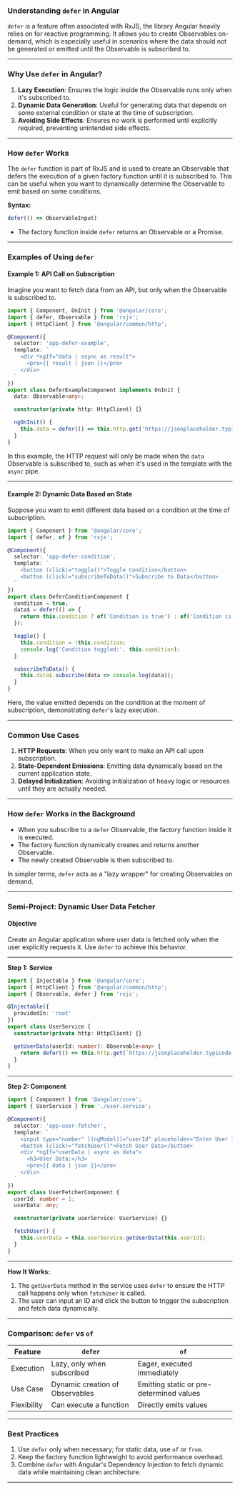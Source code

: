 ### **Understanding `defer` in Angular**

`defer` is a feature often associated with RxJS, the library Angular heavily relies on for reactive programming. It allows you to create Observables on-demand, which is especially useful in scenarios where the data should not be generated or emitted until the Observable is subscribed to.

---

### **Why Use `defer` in Angular?**

1. **Lazy Execution**: Ensures the logic inside the Observable runs only when it's subscribed to.
2. **Dynamic Data Generation**: Useful for generating data that depends on some external condition or state at the time of subscription.
3. **Avoiding Side Effects**: Ensures no work is performed until explicitly required, preventing unintended side effects.

---

### **How `defer` Works**

The `defer` function is part of RxJS and is used to create an Observable that defers the execution of a given factory function until it is subscribed to. This can be useful when you want to dynamically determine the Observable to emit based on some conditions.

**Syntax:**

```typescript
defer(() => ObservableInput)
```

- The factory function inside `defer` returns an Observable or a Promise.

---

### **Examples of Using `defer`**

#### **Example 1: API Call on Subscription**

Imagine you want to fetch data from an API, but only when the Observable is subscribed to.

```typescript
import { Component, OnInit } from '@angular/core';
import { defer, Observable } from 'rxjs';
import { HttpClient } from '@angular/common/http';

@Component({
  selector: 'app-defer-example',
  template: `
    <div *ngIf="data | async as result">
      <pre>{{ result | json }}</pre>
    </div>
  `
})
export class DeferExampleComponent implements OnInit {
  data: Observable<any>;

  constructor(private http: HttpClient) {}

  ngOnInit() {
    this.data = defer(() => this.http.get('https://jsonplaceholder.typicode.com/posts'));
  }
}
```

In this example, the HTTP request will only be made when the `data` Observable is subscribed to, such as when it's used in the template with the `async` pipe.

---

#### **Example 2: Dynamic Data Based on State**

Suppose you want to emit different data based on a condition at the time of subscription.

```typescript
import { Component } from '@angular/core';
import { defer, of } from 'rxjs';

@Component({
  selector: 'app-defer-condition',
  template: `
    <button (click)="toggle()">Toggle Condition</button>
    <button (click)="subscribeToData()">Subscribe to Data</button>
  `
})
export class DeferConditionComponent {
  condition = true;
  data$ = defer(() => {
    return this.condition ? of('Condition is true') : of('Condition is false');
  });

  toggle() {
    this.condition = !this.condition;
    console.log('Condition toggled:', this.condition);
  }

  subscribeToData() {
    this.data$.subscribe(data => console.log(data));
  }
}
```

Here, the value emitted depends on the condition at the moment of subscription, demonstrating `defer`'s lazy execution.

---

### **Common Use Cases**

1. **HTTP Requests**: When you only want to make an API call upon subscription.
2. **State-Dependent Emissions**: Emitting data dynamically based on the current application state.
3. **Delayed Initialization**: Avoiding initialization of heavy logic or resources until they are actually needed.

---

### **How `defer` Works in the Background**

- When you subscribe to a `defer` Observable, the factory function inside it is executed.
- The factory function dynamically creates and returns another Observable.
- The newly created Observable is then subscribed to.

In simpler terms, `defer` acts as a "lazy wrapper" for creating Observables on demand.

---

### **Semi-Project: Dynamic User Data Fetcher**

#### **Objective**
Create an Angular application where user data is fetched only when the user explicitly requests it. Use `defer` to achieve this behavior.

---

**Step 1: Service**

```typescript
import { Injectable } from '@angular/core';
import { HttpClient } from '@angular/common/http';
import { Observable, defer } from 'rxjs';

@Injectable({
  providedIn: 'root'
})
export class UserService {
  constructor(private http: HttpClient) {}

  getUserData(userId: number): Observable<any> {
    return defer(() => this.http.get(`https://jsonplaceholder.typicode.com/users/${userId}`));
  }
}
```

---

**Step 2: Component**

```typescript
import { Component } from '@angular/core';
import { UserService } from './user.service';

@Component({
  selector: 'app-user-fetcher',
  template: `
    <input type="number" [(ngModel)]="userId" placeholder="Enter User ID" />
    <button (click)="fetchUser()">Fetch User Data</button>
    <div *ngIf="userData | async as data">
      <h3>User Data:</h3>
      <pre>{{ data | json }}</pre>
    </div>
  `
})
export class UserFetcherComponent {
  userId: number = 1;
  userData: any;

  constructor(private userService: UserService) {}

  fetchUser() {
    this.userData = this.userService.getUserData(this.userId);
  }
}
```

---

**How It Works:**
1. The `getUserData` method in the service uses `defer` to ensure the HTTP call happens only when `fetchUser` is called.
2. The user can input an ID and click the button to trigger the subscription and fetch data dynamically.

---

### **Comparison: `defer` vs `of`**

| Feature        | `defer`                           | `of`                                |
|----------------|-----------------------------------|-------------------------------------|
| Execution      | Lazy, only when subscribed        | Eager, executed immediately         |
| Use Case       | Dynamic creation of Observables   | Emitting static or pre-determined values |
| Flexibility    | Can execute a function            | Directly emits values               |

---

### **Best Practices**

1. Use `defer` only when necessary; for static data, use `of` or `from`.
2. Keep the factory function lightweight to avoid performance overhead.
3. Combine `defer` with Angular's Dependency Injection to fetch dynamic data while maintaining clean architecture.

---